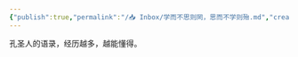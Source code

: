 ```yaml
---
{"publish":true,"permalink":"/📥 Inbox/学而不思则罔，思而不学则殆.md","created":"2025-07-09T18:48:25.729+08:00","modified":"2025-07-09T18:48:51.445+08:00","published":"2025-07-09T18:48:51.445+08:00","cssclasses":""}
---
```



孔圣人的语录，经历越多，越能懂得。